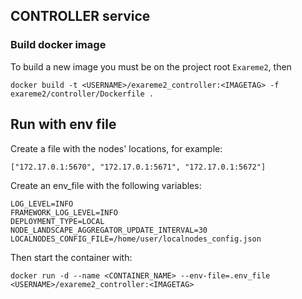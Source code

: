 ## CONTROLLER service

### Build docker image

To build a new image you must be on the project root `Exareme2`, then

```
docker build -t <USERNAME>/exareme2_controller:<IMAGETAG> -f exareme2/controller/Dockerfile .
```

## Run with env file

Create a file with the nodes' locations, for example:

```
["172.17.0.1:5670", "172.17.0.1:5671", "172.17.0.1:5672"]
```

Create an env_file with the following variables:

```
LOG_LEVEL=INFO
FRAMEWORK_LOG_LEVEL=INFO
DEPLOYMENT_TYPE=LOCAL
NODE_LANDSCAPE_AGGREGATOR_UPDATE_INTERVAL=30
LOCALNODES_CONFIG_FILE=/home/user/localnodes_config.json
```

Then start the container with:

```
docker run -d --name <CONTAINER_NAME> --env-file=.env_file <USERNAME>/exareme2_controller:<IMAGETAG>
```
